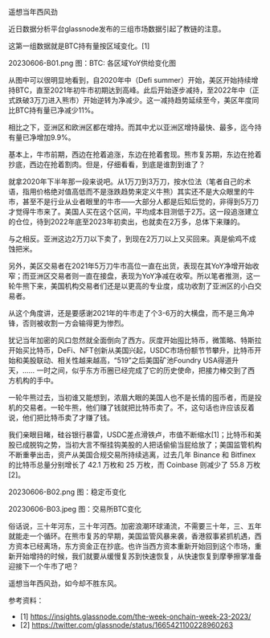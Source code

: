 
遥想当年西风劲


近日数据分析平台glassnode发布的三组市场数据引起了教链的注意。

这第一组数据就是BTC持有量按区域变化。[1]

20230606-B01.png
图：BTC: 各区域YoY供给变化图

从图中可以很明显地看到，自2020年中（Defi summer）开始，美区开始持续增持BTC，直至2021年初牛市初期达到高峰。此后开始逐步减持，至2022年中（正式跌破3万刀进入熊市）开始逆转为净减少。这一减持趋势延续至今，美区年度同比BTC持有量已净减少11%。

相比之下，亚洲区和欧洲区都在增持。而其中尤以亚洲区增持最快、最多，迄今持有量已净增加9.9%。

基本上，牛市前期，西边在抢着追涨，东边在抢着套现。熊市复苏期，东边在抢着抄底，西边在抢着割肉。但是，仔细看看，到底是谁割到谁了？

就拿2020年下半年那一段来说吧。从1万刀到3万刀，按水位法（笔者自己的术语，指用价格绝对值高低而不是涨跌趋势来定义牛熊）其实还不是大众眼里的牛市，甚至不是行业从业者眼里的牛市——大部分人都是后知后觉的，非得到5万刀才觉得牛市来了。美国人买在这个区间，平均成本目测低于2万。这一段追涨建立的仓位，待到2022年底至2023年初卖出，也就卖在2万多，总体下来赚的。

与之相反。亚洲这边2万刀以下卖了，到现在2万刀以上又买回来。真是偷鸡不成蚀把米。

另外，美区交易者在2021年5万刀牛市高位一直在出货，表现在其YoY净增开始收窄；而亚洲区交易者则一直在接盘，表现为YoY净减在收窄。所以笔者推测，这一轮牛熊下来，美国机构交易者们还是以更高的专业度，成功收割了亚洲区的小白交易者。

从这个角度讲，还是要感谢2021年的牛市走了个3-6万的大横盘，而不是三角冲锋，否则被收割一方会输得更为惨烈。

犹记当年加密的风口忽然就全面倒向了西方。灰度开始囤比特币，微策略、特斯拉开始买比特币，DeFi、NFT创新从美国兴起，USDC市场份额节节攀升，比特币开始和美股联动、相关性越来越高，“519”之后美国矿池Foundry USA得道升天，…… 一时之间，似乎东方币圈已经完成了它的历史使命，把接力棒交到了西方机构的手中。

一轮牛熊过去，当初谁又能想到，浓眉大眼的美国人也不是长情的囤币者，而是投机的交易者。一轮牛熊，他们赚了钱就把比特币卖了。不，这句话也许应该反着说，他们把比特币卖了才赚了钱。

我们亲眼目睹，硅谷银行暴雷，USDC差点滑铁卢，市值不断缩水[1]；比特币和美股已成脱钩之势，当初大言不惭挂钩美股的人把话偷偷当屁给放了；美国监管机构不断重拳出击，资产从美国合规交易所持续逃离，过去几年 Binance 和 Bitfinex 的比特币总量分别增长了 42.1 万枚和 25 万枚，而 Coinbase 则减少了 55.8 万枚[2]。

20230606-B02.png
图：稳定币变化

20230606-B03.jpeg
图：交易所BTC变化

俗话说，三十年河东，三十年河西。加密浪潮环球涌流，不需要三十年，三、五年就能走一个循环。在熊市复苏的早期，美国监管风暴来袭，香港叙事紧抓机遇，西方资本已经离场，东方资金正在抄底。也许当西方资本重新开始回到这个市场，重新开始增持的时候，我们就要从缓慢复苏到快速恢复，从快速恢复到摩拳擦掌准备迎接下一个牛市了吧？

遥想当年西风劲，如今却不胜东风。

参考资料：
- [1] https://insights.glassnode.com/the-week-onchain-week-23-2023/
- [2] https://twitter.com/glassnode/status/1665421100228960263


